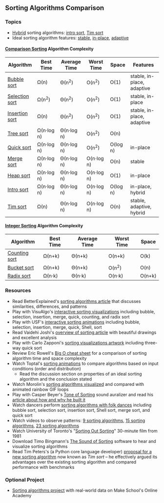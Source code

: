 ## Sorting Algorithms Comparison

### Topics
- [Hybrid] sorting algorithms: [intro sort], [Tim sort]
- Ideal sorting algorithm features: [stable], [in-place], [adaptive]

#### [Comparison Sorting] Algorithm Complexity

| Algorithm        | Best Time        | Average Time     | Worst Time       | Space    | Features                   |
| ---------------- | ---------------- | ---------------- | ---------------- | -------- | -------------------------- |
| [Bubble sort]    | Ω(n)             | Θ(n<sup>2</sup>) | O(n<sup>2</sup>) | O(1)     | stable, in-place, adaptive |
| [Selection sort] | Ω(n<sup>2</sup>) | Θ(n<sup>2</sup>) | O(n<sup>2</sup>) | O(1)     | stable, in-place           |
| [Insertion sort] | Ω(n)             | Θ(n<sup>2</sup>) | O(n<sup>2</sup>) | O(1)     | stable, in-place, adaptive |
| [Tree sort]      | Ω(n⋅log n)       | Θ(n⋅log n)       | O(n<sup>2</sup>) | O(n)     |                            |
| [Quick sort]     | Ω(n⋅log n)       | Θ(n⋅log n)       | O(n<sup>2</sup>) | O(log n) | in-place                   |
| [Merge sort]     | Ω(n⋅log n)       | Θ(n⋅log n)       | O(n⋅log n)       | O(n)     | stable                     |
| [Heap sort]      | Ω(n⋅log n)       | Θ(n⋅log n)       | O(n⋅log n)       | O(1)     | in-place                   |
| [Intro sort]     | Ω(n⋅log n)       | Θ(n⋅log n)       | O(n⋅log n)       | O(log n) | in-place, hybrid           |
| [Tim sort]       | Ω(n)             | Θ(n⋅log n)       | O(n⋅log n)       | O(n)     | stable, adaptive, hybrid   |

#### [Integer Sorting] Algorithm Complexity

| Algorithm       | Best Time | Average Time | Worst Time       | Space  |
| --------------- | --------- | ------------ | ---------------- | ------ |
| [Counting sort] | Ω(n+k)    | Θ(n+k)       | O(n+k)           | O(k)   |
| [Bucket sort]   | Ω(n+k)    | Θ(n+k)       | O(n<sup>2</sup>) | O(n)   |
| [Radix sort]    | Ω(n⋅k)    | Θ(n⋅k)       | O(n⋅k)           | O(n+k) |

### Resources
- Read BetterExplained's [sorting algorithms article] that discusses similarities, differences, and patterns
- Play with VisuAlgo's [interactive sorting visualizations][VisuAlgo sorting] including bubble, selection, insertion, merge, quick, counting, and radix sort
- Play with USF's [interactive sorting animations][USF sorting] including bubble, selection, insertion, merge, quick, Shell,  sort
- Read Vaidehi Joshi's [overview of sorting article][BaseCS sorting] with beautiful drawings and excellent analysis
- Play with Carlo Zapponi's [sorting visualizations artwork] including three-way quick sort
- Review Eric Rowell's [Big O cheat sheet] for a comparison of sorting algorithm time and space complexity
- Watch Toptal's [sorting animations] to compare algorithms based on input conditions (order and distribution)
    - Read the discussion section on properties of an ideal sorting algorithm and the conclusion stated
- Watch Morolin's [sorting algorithms visualized] and compared with animated rainbow GIF loops
- Play with Casper Beyer's [Tone of Sorting] sound auralizer and read his [article about how and why he built it][Tone of Sorting article]
- Watch dancers perform [sorting algorithms with folk dances] including bubble sort, selection sort, insertion sort, Shell sort, merge sort, and quick sort
- Watch videos to observe patterns: [9 sorting algorithms], [15 sorting algorithms], [23 sorting algorithms]
- Watch University of Toronto's "[Sorting Out Sorting]" 30-minute film from 1981
- Download Timo Bingmann's [The Sound of Sorting] software to hear and visualize sorting algorithms
- Read Tim Peters's (a Python core language developer) [proposal for a new sorting algorithm][Tim sort proposal] now known as *Tim sort* – he effectively argued its advantages over the existing sorting algorithm and compared performance with benchmarks

### Optional Project
- [Sorting algorithms project] with real-world data on Make School's Online Academy


[sorting algorithm]: https://en.wikipedia.org/wiki/Sorting_algorithm
[stable]: https://en.wikipedia.org/wiki/Sorting_algorithm#Stability
[in-place]: https://en.wikipedia.org/wiki/In-place_algorithm
[adaptive]: https://en.wikipedia.org/wiki/Adaptive_sort
[hybrid]: https://en.wikipedia.org/wiki/Hybrid_algorithm

[comparison sorting]: https://en.wikipedia.org/wiki/Comparison_sort
[bubble sort]: https://en.wikipedia.org/wiki/Bubble_sort
[selection sort]: https://en.wikipedia.org/wiki/Selection_sort
[insertion sort]: https://en.wikipedia.org/wiki/Insertion_sort

[tree sort]: https://en.wikipedia.org/wiki/Tree_sort
[quick sort]: https://en.wikipedia.org/wiki/Quicksort
[merge sort]: https://en.wikipedia.org/wiki/Merge_sort
[heap sort]: https://en.wikipedia.org/wiki/Heapsort
[intro sort]: https://en.wikipedia.org/wiki/Introsort
[Tim sort]: https://en.wikipedia.org/wiki/Timsort
[Tim sort proposal]: https://mail.python.org/pipermail/python-dev/2002-July/026837.html

[integer sorting]: https://en.wikipedia.org/wiki/Integer_sorting
[counting sort]: https://en.wikipedia.org/wiki/Counting_sort
[bucket sort]: https://en.wikipedia.org/wiki/Bucket_sort
[radix sort]: https://en.wikipedia.org/wiki/Radix_sort

[sorting algorithms article]: https://betterexplained.com/articles/sorting-algorithms/
[VisuAlgo sorting]: https://visualgo.net/en/sorting
[USF sorting]: https://www.cs.usfca.edu/~galles/visualization/ComparisonSort.html
[Big O cheat sheet]: http://bigocheatsheet.com/
[sorting animations]: https://www.toptal.com/developers/sorting-algorithms/
[sorting visualizations artwork]: http://sorting.at/
[sorting algorithms visualized]: https://imgur.com/gallery/voutF
[BaseCS sorting]: https://medium.com/basecs/sorting-out-the-basics-behind-sorting-algorithms-b0a032873add
[The Sound of Sorting]: http://panthema.net/2013/sound-of-sorting/
[Tone of Sorting]: https://caspervonb.github.io/toneofsorting/
[Tone of Sorting article]: https://medium.com/@caspervonb/how-i-visualized-the-sorting-algorithms-and-brought-them-to-life-with-sound-ce7c5c6cb6ef

[Sorting Out Sorting]: https://www.youtube.com/watch?v=SJwEwA5gOkM
[3 sorting algorithms]: https://www.youtube.com/watch?v=jHPexHsDxwQ
[9 sorting algorithms]: https://www.youtube.com/watch?v=ZZuD6iUe3Pc
[15 sorting algorithms]: https://www.youtube.com/watch?v=kPRA0W1kECg
[23 sorting algorithms]: https://www.youtube.com/watch?v=rqI6KT6cOas
[sorting algorithms with folk dances]: https://www.youtube.com/playlist?list=PLOmdoKois7_FK-ySGwHBkltzB11snW7KQ

[sorting algorithms project]: http://make.sc/oa-sorting-algorithms
